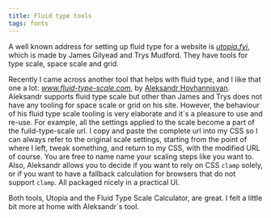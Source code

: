 ```yaml
---
title: Fluid type tools
tags: fonts
---
```

A well known address for setting up fluid type for a website is [<cite>utopia.fyi</cite>](https://utopia.fyi), which is made by James Gilyead and Trys Mudford. They have tools for type scale, space scale and grid.

Recently I came across another tool that helps with fluid type, and I like that one a lot: [<cite>www.fluid-type-scale.com</cite>](https://www.fluid-type-scale.com/), by [Aleksandr Hovhannisyan](https://www.aleksandrhovhannisyan.com). Aleksandr supports fluid type scale but other than James and Trys does not have any tooling for space scale or grid on his site. However, the behaviour of his fluid type scale tooling is very elaborate and it´s a pleasure to use and re-use. For example, all the settings applied to the scale become a part of the fuild-type-scale url. I copy and paste the complete url into my CSS so I can always refer to the original scale settings, starting from the point of where I left, tweak something, and return to my CSS, with the modified URL of course. You are free to name name your scaling steps like you want to. Also, Aleksandr allows you to decide if you want to rely on CSS `clamp` solely, or if you want to have a fallback calculation for browsers that do not support `clamp`. All packaged nicely in a practical UI. 

Both tools, Utopia and the Fluid Type Scale Calculator, are great. I felt a little bit more at home with Aleksandr´s tool.